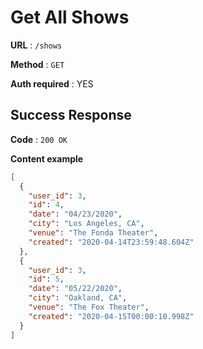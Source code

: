 # Get All Shows

**URL** : `/shows`

**Method** : `GET`

**Auth required** : YES

## Success Response

**Code** : `200 OK`

**Content example**

```json
[
  {
    "user_id": 3,
    "id": 4,
    "date": "04/23/2020",
    "city": "Los Angeles, CA",
    "venue": "The Fonda Theater",
    "created": "2020-04-14T23:59:48.604Z"
  },
  {
    "user_id": 3,
    "id": 5,
    "date": "05/22/2020",
    "city": "Oakland, CA",
    "venue": "The Fox Theater",
    "created": "2020-04-15T00:00:10.998Z"
  }
]
```

